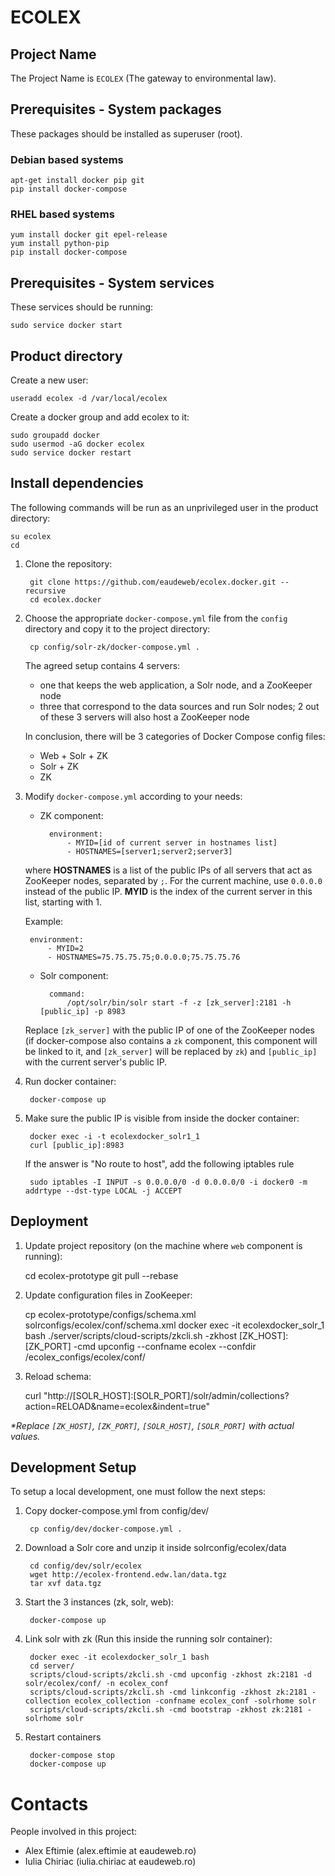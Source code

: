 ECOLEX
======


Project Name
------------
The Project Name is `ECOLEX` (The gateway to environmental law).


Prerequisites - System packages
-------------------------------

These packages should be installed as superuser (root).

### Debian based systems ###

    apt-get install docker pip git
    pip install docker-compose

### RHEL based systems ###

    yum install docker git epel-release
    yum install python-pip
    pip install docker-compose

Prerequisites - System services
-------------------------------

These services should be running:

    sudo service docker start


Product directory
-----------------

Create a new user:

    useradd ecolex -d /var/local/ecolex

Create a docker group and add ecolex to it:

    sudo groupadd docker
    sudo usermod -aG docker ecolex
    sudo service docker restart


Install dependencies
--------------------
The following commands will be run as an unprivileged user in the product
directory:

    su ecolex
    cd

1. Clone the repository:

        git clone https://github.com/eaudeweb/ecolex.docker.git --recursive
        cd ecolex.docker

1. Choose the appropriate `docker-compose.yml` file from the `config` directory
   and copy it to the project directory:

        cp config/solr-zk/docker-compose.yml .

   The agreed setup contains 4 servers:

    * one that keeps the web application, a Solr node, and a ZooKeeper node
    * three that correspond to the data sources and run Solr nodes; 2 out of these 3
      servers will also host a ZooKeeper node

    In conclusion, there will be 3 categories of Docker Compose config files:
    * Web + Solr + ZK
    * Solr + ZK
    * ZK

1. Modify `docker-compose.yml` according to your needs:

    * ZK component:

            environment:
                - MYID=[id of current server in hostnames list]
                - HOSTNAMES=[server1;server2;server3]

    where **HOSTNAMES** is a list of the public IPs of all servers that act as ZooKeeper nodes,
    separated by `;`. For the current machine, use `0.0.0.0` instead of the public IP.
    **MYID** is the index of the current server in this list, starting with 1.

    Example:

        environment:
            - MYID=2
            - HOSTNAMES=75.75.75.75;0.0.0.0;75.75.75.76

    * Solr component:

            command:
                /opt/solr/bin/solr start -f -z [zk_server]:2181 -h [public_ip] -p 8983

    Replace `[zk_server]` with the public IP of one of the ZooKeeper nodes (if docker-compose
    also contains a `zk` component, this component will be linked to it, and `[zk_server]`
    will be replaced by `zk`) and `[public_ip]` with the current server's public IP.

1. Run docker container:

        docker-compose up

1. Make sure the public IP is visible from inside the docker container:


        docker exec -i -t ecolexdocker_solr1_1
        curl [public_ip]:8983

    If the answer is "No route to host", add the following iptables rule

        sudo iptables -I INPUT -s 0.0.0.0/0 -d 0.0.0.0/0 -i docker0 -m addrtype --dst-type LOCAL -j ACCEPT


Deployment
----------

1. Update project repository (on the machine where `web` component is running):

    cd ecolex-prototype
    git pull --rebase

1. Update configuration files in ZooKeeper:

    cp ecolex-prototype/configs/schema.xml solrconfigs/ecolex/conf/schema.xml
    docker exec -it ecolexdocker_solr_1 bash
    ./server/scripts/cloud-scripts/zkcli.sh -zkhost [ZK_HOST]:[ZK_PORT] -cmd upconfig --confname ecolex --confdir /ecolex_configs/ecolex/conf/

1. Reload schema:

    curl "http://[SOLR_HOST]:[SOLR_PORT]/solr/admin/collections?action=RELOAD&name=ecolex&indent=true"

_*Replace `[ZK_HOST]`, `[ZK_PORT]`, `[SOLR_HOST]`, `[SOLR_PORT]` with actual values._


Development Setup
-----------------

To setup a local development, one must follow the next steps:

1. Copy docker-compose.yml from config/dev/

        cp config/dev/docker-compose.yml .

2. Download a Solr core and unzip it inside solrconfig/ecolex/data

        cd config/dev/solr/ecolex
        wget http://ecolex-frontend.edw.lan/data.tgz
        tar xvf data.tgz

3. Start the 3 instances (zk, solr, web):

        docker-compose up

4. Link solr with zk (Run this inside the running solr container):

        docker exec -it ecolexdocker_solr_1 bash
        cd server/
        scripts/cloud-scripts/zkcli.sh -cmd upconfig -zkhost zk:2181 -d solr/ecolex/conf/ -n ecolex_conf
        scripts/cloud-scripts/zkcli.sh -cmd linkconfig -zkhost zk:2181 -collection ecolex_collection -confname ecolex_conf -solrhome solr
        scripts/cloud-scripts/zkcli.sh -cmd bootstrap -zkhost zk:2181 -solrhome solr

5. Restart containers

        docker-compose stop
        docker-compose up

Contacts
========

People involved in this project:

* Alex Eftimie (alex.eftimie at eaudeweb.ro)
* Iulia Chiriac (iulia.chiriac at eaudeweb.ro)
